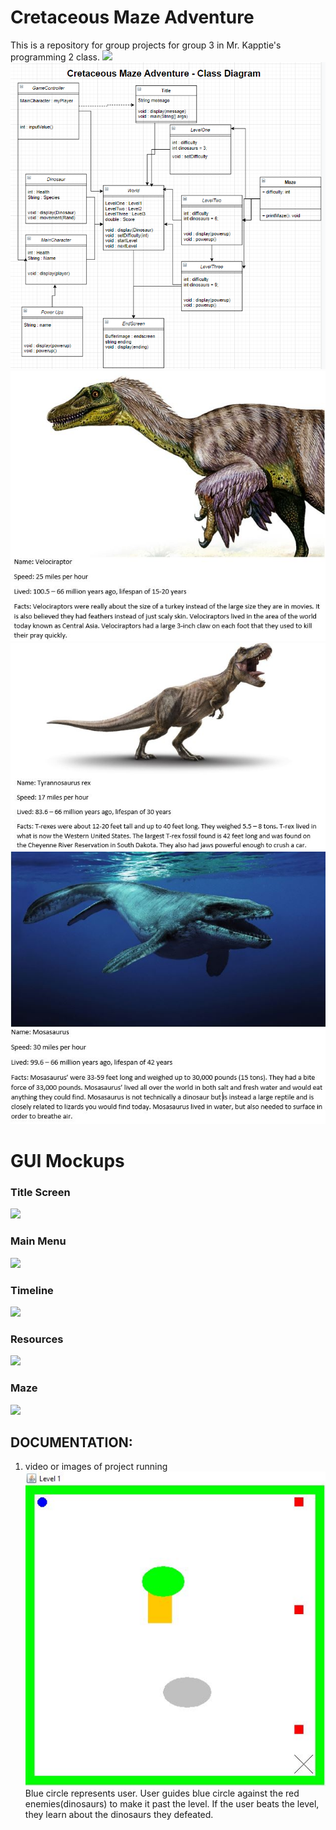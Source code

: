 # Cretaceous Maze Adventure
This is a repository for group projects for group 3 in Mr. Kapptie's programming 2 class.
![](logo/repositorypic.PNG)
![](logo/groupprojectdiagram1.PNG)
![](logo/projectimage.JPG)
![](logo/projectimage2.JPG)
![](logo/projectimage3.JPG)

# GUI Mockups
### Title Screen
![](https://github.com/jonathanwidmer/programmingroupproject/blob/main/Exports/TitleScreenTitle%20Screen.png?raw=true)
### Main Menu
![](https://github.com/jonathanwidmer/programmingroupproject/blob/main/Exports/MainMenuMainMenu.png?raw=true)
### Timeline
![](https://github.com/jonathanwidmer/programmingroupproject/blob/main/Exports/TimelineTimeline.png?raw=true)
### Resources
![](https://github.com/jonathanwidmer/programmingroupproject/blob/main/Exports/ResourcesArtboard%204.png?raw=true)
### Maze
![](https://github.com/jonathanwidmer/programmingroupproject/blob/main/Exports/MazeMaze.png?raw=true)

## DOCUMENTATION:
1. video or images of project running
![](logo/levelone.JPG)
Blue circle represents user. User guides blue circle against the red enemies(dinosaurs) to make it past the level.
If the user beats the level, they learn about the dinosaurs they defeated.
